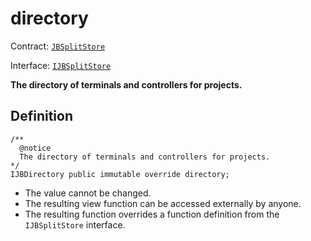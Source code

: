# directory

Contract: [`JBSplitStore`](../)​‌

Interface: [`IJBSplitStore`](../../../interfaces/ijbsplitstore.md)

**The directory of terminals and controllers for projects.**

## Definition

```solidity
/** 
  @notice 
  The directory of terminals and controllers for projects.
*/ 
IJBDirectory public immutable override directory;
```

* The value cannot be changed.
* The resulting view function can be accessed externally by anyone.
* The resulting function overrides a function definition from the `IJBSplitStore` interface.
